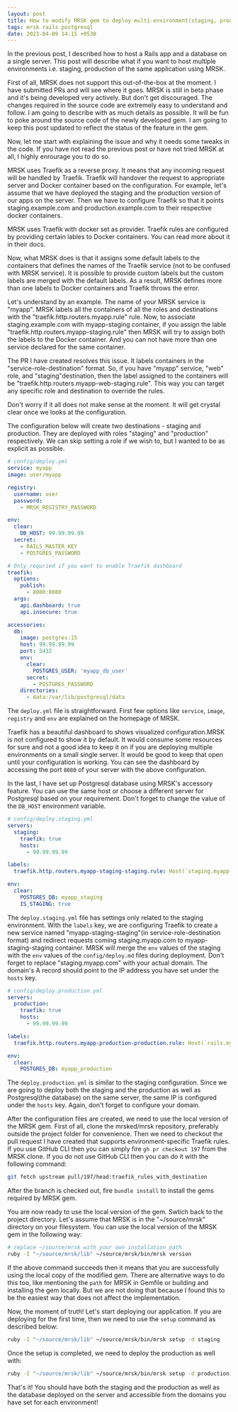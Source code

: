 ```yaml
---
layout: post
title: How to modify MRSK gem to deploy multi-environment(staging, production) applications
tags: mrsk rails postgresql
date: 2023-04-09 14:15 +0530
---
```

In the previous post, I described how to host a Rails app and a database on a single server. This post will describe what if you want to host multiple environments i.e. staging, production of the same application using MRSK.

First of all, MRSK does not support this out-of-the-box at the moment. I have submitted PRs and will see where it goes. MRSK is still in beta phase and it's being developed very actively. But don't get discouraged. The changes required in the source code are extremely easy to understand and follow. I am going to describe with as much details as possible. It will be fun to poke around the source code of the newly developed gem. I am going to keep this post updated to reflect the status of the feature in the gem.

Now, let me start with explaining the issue and why it needs some tweaks in the code. If you have not read the previous post or have not tried MRSK at all, I highly enrourage you to do so.

MRSK uses Traefik as a reverse proxy. It means that any incoming request will be handled by Traefik. Traefik will handover the request to appropriate server and Docker container based on the configuration. For example, let's assume that we have deployed the staging and the production version of our apps on the server. Then we have to configure Traefik so that it points staging.example.com and production.example.com to their respective docker containers.

MRSK uses Traefik with docker set as provider. Traefik rules are configured by providing certain lables to Docker containers. You can read more about it in their docs.

Now, what MRSK does is that it assigns some default labels to the containers that defines the names of the Traefik service (not to be confused with MRSK service). It is possible to provide custom labels but the custom labels are merged with the default labels. As a result, MRSK defines more than one labels to Docker containers and Traefik throws the error.

Let's understand by an example. The name of your MRSK service is "myapp". MRSK labels all the containers of all the roles and destinations with the "traefik.http.routers.myapp.rule" rule. Now, to associate staging.example.com with myapp-staging container, if you assign the lable "traefik.http.routers.myapp-staging.rule" then MRSK will try to assign both the labels to the Docker container. And you can not have more than one service declared for the same container.

The PR I have created resolves this issue. It labels containers in the "service-role-destination" format. So, if you have "myapp" service, "web" role, and "staging"destination, then the label assigned to the containers will be "traefik.http.routers.myapp-web-staging.rule". This way you can target any specific role and destination to override the rules.

Don't worry if it all does not make sense at the moment. It will get crystal clear once we looks at the configuration.

The configuration below will create two destinations - staging and production. They are deployed with roles "staging" and "production" respectively. We can skip setting a role if we wish to, but I wanted to be as explicit as possible.

```yml
# config/deploy.yml
service: myapp
image: user/myapp

registry:
  username: user
  password:
    - MRSK_REGISTRY_PASSWORD

env:
  clear:
    DB_HOST: 99.99.99.99
  secret:
    - RAILS_MASTER_KEY
    - POSTGRES_PASSWORD

# Only requried if you want to enable Traefik dashboard
traefik:
  options:
    publish:
      - 8080:8080
  args:
    api.dashboard: true
    api.insecure: true

accessories:
  db:
    image: postgres:15
    host: 99.99.99.99
    port: 5432
    env:
      clear:
        POSTGRES_USER: 'myapp_db_user'
      secret:
        - POSTGRES_PASSWORD
    directories:
      - data:/var/lib/postgresql/data
```
The `deploy.yml` file is straightforward. First few options like `service`, `image`, `registry` and `env` are explained on the homepage of MRSK.

Traefik has a beautiful dashboard to shows visualized configuration.MRSK is not configured to show it by default. It would consume some resources for sure and not a good idea to keep it on if you are deploying multiple environments on a small single server. It would be good to keep that open until your configuration is working. You can see the dashboard by accessing the port `8080` of your server with the above configuration.

In the last, I have set up Postgresql database using MRSK's accessory feature. You can use the same host or choose a different server for Postgresql based on your requirement. Don't forget to change the value of the `DB_HOST` environment variable.

```yml
# config/deploy.staging.yml
servers:
  staging:
    traefik: true
    hosts:
      - 99.99.99.99

labels:
  traefik.http.routers.myapp-staging-staging.rule: Host(`staging.myapp.com`)

env:
  clear:
    POSTGRES_DB: myapp_staging
    IS_STAGING: true
```
The `deploy.staging.yml` file has settings only related to the staging environment. With the `labels` key, we are configuring Traefik to create a new service named "myapp-staging-staging"(in service-role-destination format) and redirect requests coming staging.myapp.com to myapp-staging-staging container. MRSK will merge the `env` values of the staging with the `env` values of the `config/deploy.md` files during deployment. Don't forget to replace "staging.myapp.com" with your actual domain. The domain's A record should point to the IP address you have set under the `hosts` key.

```yml
# config/deploy.production.yml
servers:
  production:
    traefik: true
    hosts:
      - 99.99.99.99

labels:
  traefik.http.routers.myapp-production-production.rule: Host(`rails.myapp.com`)

env:
  clear:
    POSTGRES_DB: myapp_production
```
The `deploy.production.yml` is similar to the staging configuration. Since we are going to deploy both the staging and the production as well as Postgresql(the database) on the same server, the same IP is configured under the `hosts` key. Again, don't forget to configure your domain.

After the configuration files are created, we need to use the local version of the MRSK gem. First of all, clone the mrsked/mrsk repository, preferably outside the project folder for convenience. Then we need to checkout the pull request I have created that supports environment-specific Traefik rules. If you use GitHub CLI then you can simply fire `gh pr checkout 197` from the MRSK clone. If you do not use GitHub CLI then you can do it with the following command:
```sh
git fetch upstream pull/197/head:traefik_rules_with_destination
```

After the branch is checked out, fire `bundle install` to install the gems required by MRSK gem.

You are now ready to use the local version of the gem. Swtich back to the project directory. Let's assume that MRSK is in the "~/source/mrsk" directory on your filesystem. You can use the local version of the MRSK gem in the following way:
```sh
# replace ~/source/mrsk with your own installation path
ruby -I "~/source/mrsk/lib" ~/source/mrsk/bin/mrsk version
```

If the above command succeeds then it means that you are successfully using the local copy of the modified gem. There are alternative ways to do this too, like mentioning the `path` for MRSK in Gemfile or building and installing the gem locally. But we are not doing that because I found this to be the easiest way that does not affect the implementation.

Now, the moment of truth! Let's start deploying our application. If you are deploying for the first time, then we need to use the `setup` command as described below:
```sh
ruby -I "~/source/mrsk/lib" ~/source/mrsk/bin/mrsk setup -d staging
```

Once the setup is completed, we need to deploy the production as well with:
```sh
ruby -I "~/source/mrsk/lib" ~/source/mrsk/bin/mrsk setup -d production
```

That's it! You should have both the staging and the production as well as the database deployed on the server and accessible from the domains you have set for each environment!

